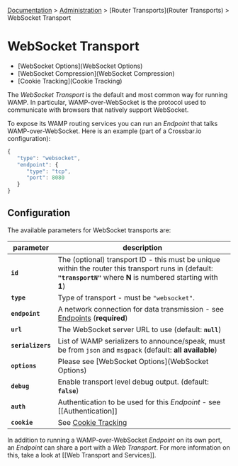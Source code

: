 [Documentation](.) > [Administration](Administration) > [Router Transports](Router Transports) > WebSocket Transport

# WebSocket Transport

* [WebSocket Options](WebSocket Options)
* [WebSocket Compression](WebSocket Compression)
* [Cookie Tracking](Cookie Tracking)

The *WebSocket Transport* is the default and most common way for running WAMP. In particular, WAMP-over-WebSocket is the protocol used to communicate with browsers that natively support WebSocket.

To expose its WAMP routing services you can run an *Endpoint* that talks WAMP-over-WebSocket. Here is an example (part of a Crossbar.io configuration):

```javascript
{
   "type": "websocket",
   "endpoint": {
      "type": "tcp",
      "port": 8080
   }
}
```

## Configuration

The available parameters for WebSocket transports are:

parameter | description
---|---
**`id`** | The (optional) transport ID - this must be unique within the router this transport runs in (default: **`"transportN"`** where **N** is numbered starting with **1**)
**`type`** | Type of transport - must be `"websocket"`.
**`endpoint`** | A network connection for data transmission - see [Endpoints](Endpoints) (**required**)
**`url`** | The WebSocket server URL to use (default: **`null`**)
**`serializers`** | List of WAMP serializers to announce/speak, must be from `json` and `msgpack` (default: **all available**)
**`options`** | Please see [WebSocket Options](WebSocket Options)
**`debug`** | Enable transport level debug output. (default: **`false`**)
**`auth`** | Authentication to be used for this *Endpoint* - see [[Authentication]]
**`cookie`** | See [Cookie Tracking](Cookie-Tracking)

In addition to running a WAMP-over-WebSocket *Endpoint* on its own port, an *Endpoint* can share a port with a *Web Transport*. For more information on this, take a look at [[Web Transport and Services]].

